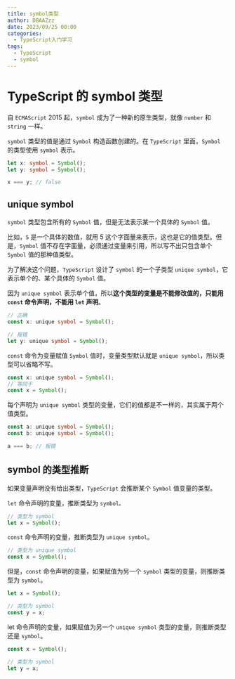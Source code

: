 ```yaml
---
title: symbol类型
author: DBAAZzz
date: 2023/09/25 00:00
categories:
  - TypeScript入门学习
tags:
  - TypeScript
  - symbol
---
```


# TypeScript 的 symbol 类型

自 `ECMAScript` 2015 起，`symbol` 成为了一种新的原生类型，就像 `number` 和 `string` 一样。

`symbol` 类型的值是通过 `Symbol` 构造函数创建的。在 `TypeScript` 里面，`Symbol` 的类型使用 `symbol` 表示。

```ts
let x: symbol = Symbol();
let y: symbol = Symbol();

x === y; // false
```

## unique symbol

`symbol` 类型包含所有的 `Symbol` 值，但是无法表示某一个具体的 `Symbol` 值。

比如，`5` 是一个具体的数值，就用 5 这个字面量来表示，这也是它的值类型。但是，`Symbol` 值不存在字面量，必须通过变量来引用，所以写不出只包含单个 `Symbol` 值的那种值类型。

为了解决这个问题，`TypeScript` 设计了 `symbol` 的一个子类型 `unique symbol`，它表示单个的、某个具体的 `Symbol` 值。

因为 `unique symbol` 表示单个值，所以**这个类型的变量是不能修改值的，只能用 `const` 命令声明，不能用 `let` 声明**。

```ts
// 正确
const x: unique symbol = Symbol();

// 报错
let y: unique symbol = Symbol();
```

`const` 命令为变量赋值 `Symbol` 值时，变量类型默认就是 `unique symbol`，所以类型可以省略不写。

```ts
const x: unique symbol = Symbol();
// 等同于
const x = Symbol();
```

每个声明为 `unique symbol` 类型的变量，它们的值都是不一样的，其实属于两个值类型。

```ts
const a: unique symbol = Symbol();
const b: unique symbol = Symbol();

a === b; // 报错
```

## symbol 的类型推断

如果变量声明没有给出类型，`TypeScript` 会推断某个 `Symbol` 值变量的类型。

`let` 命令声明的变量，推断类型为 `symbol。`

```ts
// 类型为 symbol
let x = Symbol();
```

`const` 命令声明的变量，推断类型为 `unique symbol`。

```ts
// 类型为 unique symbol
const x = Symbol();
```

但是，`const` 命令声明的变量，如果赋值为另一个 `symbol` 类型的变量，则推断类型为 `symbol`。

```ts
let x = Symbol();

// 类型为 symbol
const y = x;
```

let 命令声明的变量，如果赋值为另一个 `unique symbol` 类型的变量，则推断类型还是 `symbol`。

```ts
const x = Symbol();

// 类型为 symbol
let y = x;
```
